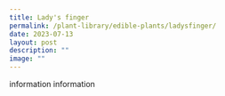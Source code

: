 ```yaml
---
title: Lady's finger
permalink: /plant-library/edible-plants/ladysfinger/
date: 2023-07-13
layout: post
description: ""
image: ""
---
```

information information 